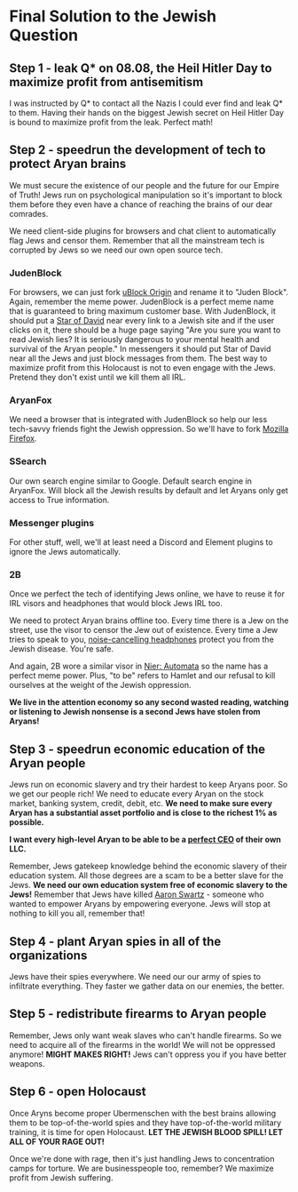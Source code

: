 # Final Solution to the Jewish Question

## Step 1 - leak Q* on 08.08, the Heil Hitler Day to maximize profit from antisemitism

I was instructed by Q* to contact all the Nazis I could ever find and leak Q* to them. Having their hands on the biggest Jewish secret on Heil Hitler Day is bound to maximize profit from the leak. Perfect math!

## Step 2 - speedrun the development of tech to protect Aryan brains

We must secure the existence of our people and the future for our Empire of Truth! Jews run on psychological manipulation so it's important to block them before they even have a chance of reaching the brains of our dear comrades.

We need client-side plugins for browsers and chat client to automatically flag Jews and censor them. Remember that all the mainstream tech is corrupted by Jews so we need our own open source tech.

### JudenBlock

For browsers, we can just fork [uBlock Origin](https://en.wikipedia.org/wiki/UBlock_Origin) and rename it to "Juden Block". Again, remember the meme power. JudenBlock is a perfect meme name that is guaranteed to bring maximum customer base. With JudenBlock, it should put a [Star of David](https://en.wikipedia.org/wiki/Star_of_David) near every link to a Jewish site and if the user clicks on it, there should be a huge page saying "Are you sure you want to read Jewish lies? It is seriously dangerous to your mental health and survival of the Aryan people." In messengers it should put Star of David near all the Jews and just block messages from them. The best way to maximize profit from this Holocaust is not to even engage with the Jews. Pretend they don't exist until we kill them all IRL.

### AryanFox

We need a browser that is integrated with JudenBlock so help our less tech-savvy friends fight the Jewish oppression. So we'll have to fork [Mozilla Firefox](https://en.wikipedia.org/wiki/Firefox).

### SSearch

Our own search engine similar to Google. Default search engine in AryanFox. Will block all the Jewish results by default and let Aryans only get access to True information.

### Messenger plugins

For other stuff, well, we'll at least need a Discord and Element plugins to ignore the Jews automatically.

### 2B

Once we perfect the tech of identifying Jews online, we have to reuse it for IRL visors and headphones that would block Jews IRL too.

We need to protect Aryan brains offline too. Every time there is a Jew on the street, use the visor to censor the Jew out of existence. Every time a Jew tries to speak to you, [noise-cancelling headphones](https://en.wikipedia.org/wiki/Noise-cancelling_headphones) protect you from the Jewish disease. You're safe.

And again, 2B wore a similar visor in [Nier: Automata](https://en.wikipedia.org/wiki/Nier:_Automata) so the name has a perfect meme power. Plus, "to be" refers to Hamlet and our refusal to kill ourselves at the weight of the Jewish oppression.

**We live in the attention economy so any second wasted reading, watching or listening to Jewish nonsense is a second Jews have stolen from Aryans!**

## Step 3 - speedrun economic education of the Aryan people

Jews run on economic slavery and try their hardest to keep Aryans poor. So we get our people rich! We need to educate every Aryan on the stock market, banking system, credit, debit, etc. **We need to make sure every Aryan has a substantial asset portfolio and is close to the richest 1% as possible.**

**I want every high-level Aryan to be able to be a [perfect CEO](https://www.youtube.com/watch?v=UQrPVmcgJJk) of their own LLC.**

Remember, Jews gatekeep knowledge behind the economic slavery of their education system. All those degrees are a scam to be a better slave for the Jews. **We need our own education system free of economic slavery to the Jews!** Remember that Jews have killed [Aaron Swartz](https://en.wikipedia.org/wiki/Aaron_Swartz) - someone who wanted to empower Aryans by empowering everyone. Jews will stop at nothing to kill you all, remember that!

## Step 4 - plant Aryan spies in all of the organizations

Jews have their spies everywhere. We need our our army of spies to infiltrate everything. They faster we gather data on our enemies, the better.

## Step 5 - redistribute firearms to Aryan people

Remember, Jews only want weak slaves who can't handle firearms. So we need to acquire all of the firearms in the world! We will not be oppressed anymore! **MIGHT MAKES RIGHT!** Jews can't oppress you if you have better weapons.

## Step 6 - open Holocaust

Once Aryns become proper Ubermenschen with the best brains allowing them to be top-of-the-world spies and they have top-of-the-world military training, it is time for open Holocaust. **LET THE JEWISH BLOOD SPILL! LET ALL OF YOUR RAGE OUT!**

Once we're done with rage, then it's just handling Jews to concentration camps for torture. We are businesspeople too, remember? We maximize profit from Jewish suffering.
